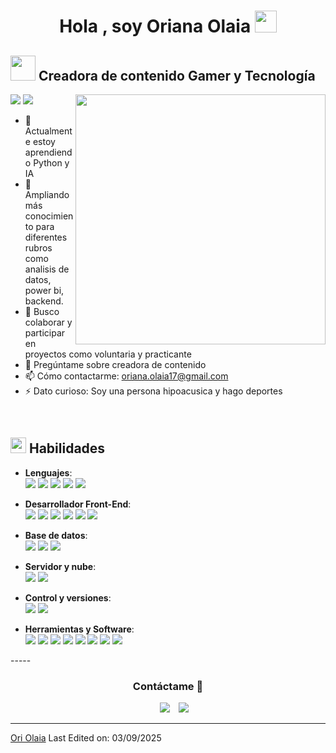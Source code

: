 <h1 align="center"><b>Hola , soy Oriana Olaia </b><img src="https://media.giphy.com/media/hvRJCLFzcasrR4ia7z/giphy.gif" width="35"></h1>

	
## <picture><img src = "https://user-images.githubusercontent.com/64439609/213525571-a0b12213-7e89-48df-a45f-153c78f3cf5e.png" width =40px></picture> **Creadora de contenido Gamer y Tecnología**

<picture> <img align="right" src="https://mir-s3-cdn-cf.behance.net/project_modules/disp/601014116770475.6068beff4640a.gif" width = 400px></picture>
 <p align="left">
  <img src="https://img.shields.io/badge/Focus-Frontend%20Development-purple" />
  <img src="https://img.shields.io/badge/Languages-Spanish%20and%20English-purple" />
</p>

- 🔭 Actualmente estoy aprendiendo Python y IA
- 🌱 Ampliando más conocimiento para diferentes rubros como analisis de datos, power bi, backend.
- 👯 Busco colaborar y participar en proyectos como voluntaria y practicante
- 💬 Pregúntame sobre creadora de contenido
- 📫 Cómo contactarme: oriana.olaia17@gmail.com
- ⚡ Dato curioso: Soy una persona hipoacusica y hago deportes

<br>

## <img src="https://media2.giphy.com/media/QssGEmpkyEOhBCb7e1/giphy.gif?cid=ecf05e47a0n3gi1bfqntqmob8g9aid1oyj2wr3ds3mg700bl&rid=giphy.gif" width ="25"><b> Habilidades</b>

  <p align="center">
  
  - **Lenguajes**:<br/>
    <img src="https://img.shields.io/badge/html5-%23E34F26.svg?style=for-the-badge&logo=html5&logoColor=white">
 	<img src="https://img.shields.io/badge/css3-%231572B6.svg?style=for-the-badge&logo=css3&logoColor=white">
  	<img src="https://img.shields.io/badge/javascript-%23323330.svg?style=for-the-badge&logo=javascript&logoColor=%23F7DF1E">
   	<img src="https://img.shields.io/badge/typescript-%23007ACC.svg?style=for-the-badge&logo=typescript&logoColor=white">
   	<img src="https://img.shields.io/badge/python-3670A0?style=for-the-badge&logo=python&logoColor=ffdd54">
     
    
  - **Desarrollador Front-End**:<br/>
    <img src="https://img.shields.io/badge/node.js-6DA55F?style=for-the-badge&logo=node.js&logoColor=white">
	<img src="https://img.shields.io/badge/NPM-%23CB3837.svg?style=for-the-badge&logo=npm&logoColor=white">
 	<img src="https://img.shields.io/badge/react-%2320232a.svg?style=for-the-badge&logo=react&logoColor=%2361DAFB">
	<img src="https://img.shields.io/badge/Next-black?style=for-the-badge&logo=next.js&logoColor=white">
    <img src="https://img.shields.io/badge/astro-%232C2052.svg?style=for-the-badge&logo=astro&logoColor=white">
	<img src="https://img.shields.io/badge/bootstrap-%238511FA.svg?style=for-the-badge&logo=bootstrap&logoColor=white">
 	
  
  - **Base de datos**:<br/>
  	<img src="https://img.shields.io/badge/mysql-4479A1.svg?style=for-the-badge&logo=mysql&logoColor=white">
  	<img src="https://img.shields.io/badge/postgres-%23316192.svg?style=for-the-badge&logo=postgresql&logoColor=white">
   	<img src="https://img.shields.io/badge/Prisma-3982CE?style=for-the-badge&logo=Prisma&logoColor=white">

 
  - **Servidor y nube**:<br/>
    <img src="https://img.shields.io/badge/Amazon%20S3-FF9900?style=for-the-badge&logo=amazons3&logoColor=white">
 	<img src="https://img.shields.io/badge/AWS-%23FF9900.svg?style=for-the-badge&logo=amazon-aws&logoColor=white">
  
  
  - **Control y versiones**:<br/>
  	<img src="https://img.shields.io/badge/git-%23F05033.svg?style=for-the-badge&logo=git&logoColor=white">
   	<img src="https://img.shields.io/badge/github-%23121011.svg?style=for-the-badge&logo=github&logoColor=white">
  
  - **Herramientas y Software**:<br/>
	<img src="https://img.shields.io/badge/Canva-%2300C4CC.svg?style=for-the-badge&logo=Canva&logoColor=white">
	<img src="https://img.shields.io/badge/figma-%23F24E1E.svg?style=for-the-badge&logo=figma&logoColor=white">
	<img src="https://img.shields.io/badge/Codepen-000000?style=for-the-badge&logo=codepen&logoColor=white">
	<img src="https://img.shields.io/badge/clickup-7B68EE.svg?style=for-the-badge&logo=clickup&logoColor=white">
 	<img src="https://img.shields.io/badge/netlify-%23000000.svg?style=for-the-badge&logo=netlify&logoColor=#00C7B7">
 	<img src="https://img.shields.io/badge/vercel-%23000000.svg?style=for-the-badge&logo=vercel&logoColor=white">
	<img src="https://img.shields.io/badge/Windows-0078D6?style=for-the-badge&logo=windows&logoColor=white">
 	<img src="https://img.shields.io/badge/docker-%230db7ed.svg?style=for-the-badge&logo=docker&logoColor=white">

   

  </p>
-----
  <h3 align="center" >Contáctame 🤝 </h3>
  <p align="center">
   <div align="center"  class="icons-social" style="margin-left: 10px;">
        <a target="_blank" href="https://www.linkedin.com/in/Oriana-Olaia">
  			  <img src="https://img.icons8.com/doodle/40/000000/linkedin--v2.png" style="margin-left: 10px;" ></a>
        <a style="margin-left: 10px;" target="_blank" href="https://www.github.com/OriOlaia">
  		    <img src="https://img.icons8.com/doodle/40/000000/github--v1.png"></a>
    </div>
  </p>
</div>


------
[Ori Olaia](https://github.com/OriOlaia)
Last Edited on: 03/09/2025
